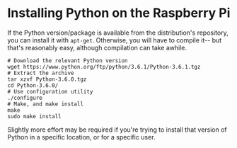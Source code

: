 # Installing Python on the Raspberry Pi 

If the Python version/package is available from the distribution's repository, you can install it with `apt-get`.
Otherwise, you will have to compile it-- but that's reasonably easy, although compilation can take awhile.

```
# Download the relevant Python version
wget https://www.python.org/ftp/python/3.6.1/Python-3.6.1.tgz
# Extract the archive
tar xzvf Python-3.6.0.tgz
cd Python-3.6.0/
# Use configuration utility
./configure
# Make, and make install
make
sudo make install
```

Slightly more effort may be required if you're trying to install that version of Python in a specific location, or for a specific user.
